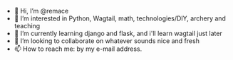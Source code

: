 - 👋 Hi, I’m @remace
- 👀 I’m interested in Python, Wagtail, math, technologies/DIY, archery and teaching
- 🌱 I’m currently learning django and flask, and i'll learn wagtail just later 
- 💞️ I’m looking to collaborate on whatever sounds nice and fresh
- 📫 How to reach me: by my e-mail address.

<!---
remace/remace is a ✨ special ✨ repository because its `README.md` (this file) appears on your GitHub profile.
You can click the Preview link to take a look at your changes.
--->
